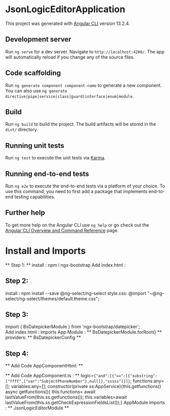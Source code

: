 # JsonLogicEditorApplication

This project was generated with [Angular CLI](https://github.com/angular/angular-cli) version 13.2.4.

## Development server

Run `ng serve` for a dev server. Navigate to `http://localhost:4200/`. The app will automatically reload if you change any of the source files.

## Code scaffolding

Run `ng generate component component-name` to generate a new component. You can also use `ng generate directive|pipe|service|class|guard|interface|enum|module`.

## Build

Run `ng build` to build the project. The build artifacts will be stored in the `dist/` directory.

## Running unit tests

Run `ng test` to execute the unit tests via [Karma](https://karma-runner.github.io).

## Running end-to-end tests

Run `ng e2e` to execute the end-to-end tests via a platform of your choice. To use this command, you need to first add a package that implements end-to-end testing capabilities.

## Further help

To get more help on the Angular CLI use `ng help` or go check out the [Angular CLI Overview and Command Reference](https://angular.io/cli) page.

# Install and Imports

** Step 1: **
install : npm i ngx-bootstrap
Add index.html :

<link href="https://cdn.jsdelivr.net/npm/bootstrap@5.1.0/dist/css/bootstrap.min.css" rel="stylesheet" crossorigin="anonymous" integrity="sha384-KyZXEAg3QhqLMpG8r+8fhAXLRk2vvoC2f3B09zVXn8CA5QIVfZOJ3BCsw2P0p/We">

## Step 2:

install : npm install --save @ng-select/ng-select
style.css: @import "~@ng-select/ng-select/themes/default.theme.css";

## Step 3:

import { BsDatepickerModule } from 'ngx-bootstrap/datepicker';  
Add index.html : <link rel="stylesheet" href="https://unpkg.com/ngx-bootstrap/datepicker/bs-datepicker.css">
imports App Module : ** BsDatepickerModule.forRoot() **
providers: ** BsDatepickerConfig **

## Step 4:

** Add Code AppComponentHtml: **

<div *ngIf="functions.length>0  && this.variables.length>0">
  <jsonlogic-expression-editor
  [jsonLogic]="logic" [functions]="functions" [variables]="variables"
  ></jsonlogic-expression-editor>
</div>

** Add Code AppComponent.ts : **
logic=`{"and":[{"==":[{"substring":["ffff",{"var":"SubjectPhoneNumber"},null]},"sssss"]}]}`;
functions:any=[];
variables:any=[];
constructor(private ss:AppService){this.getfunctions()
async getfunctions(){
this.functions= await lastValueFrom(this.ss.getfunctions());
this.variables=await lastValueFrom(this.ss.getCheckExpressionFieldsList());}
AppModule imports : ** JsonLogicEditorModule **
